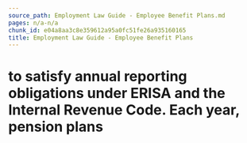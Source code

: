 ```yaml
---
source_path: Employment Law Guide - Employee Benefit Plans.md
pages: n/a-n/a
chunk_id: e04a8aa3c8e359612a95a0fc51fe26a935160165
title: Employment Law Guide - Employee Benefit Plans
---
```

# to satisfy annual reporting obligations under ERISA and the Internal Revenue Code. Each year, pension plans
